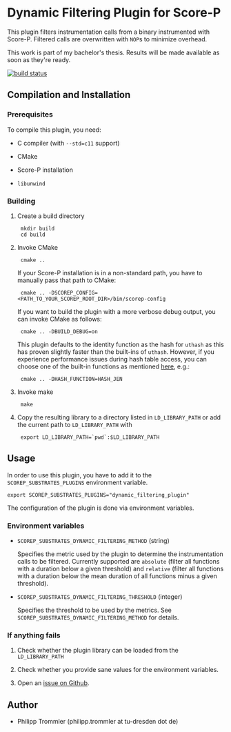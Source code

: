 # Dynamic Filtering Plugin for Score-P

This plugin filters instrumentation calls from a binary instrumented with Score-P. Filtered calls
are overwritten with `NOP`s to minimize overhead.

This work is part of my bachelor's thesis. Results will be made available as soon as they're ready.

[![build status](https://api.travis-ci.org/Ferruck/scorep_substrates_dynamic_filtering.svg)](https://travis-ci.org/Ferruck/scorep_substrates_dynamic_filtering)

## Compilation and Installation

### Prerequisites

To compile this plugin, you need:

* C compiler (with `--std=c11` support)

* CMake

* Score-P installation

* `libunwind`

### Building

1. Create a build directory

        mkdir build
        cd build

2. Invoke CMake

        cmake ..

    If your Score-P installation is in a non-standard path, you have to manually pass that path to
    CMake:

        cmake .. -DSCOREP_CONFIG=<PATH_TO_YOUR_SCOREP_ROOT_DIR>/bin/scorep-config

    If you want to build the plugin with a more verbose debug output, you can invoke CMake as
    follows:

        cmake .. -DBUILD_DEBUG=on

    This plugin defaults to the identity function as the hash for `uthash` as this has proven
    slightly faster than the built-ins of `uthash`. However, if you experience performance issues
    during hash table access, you can choose one of the built-in functions as mentioned
    [here](http://troydhanson.github.io/uthash/userguide.html#hash_functions), e.g.:

        cmake .. -DHASH_FUNCTION=HASH_JEN

3. Invoke make

        make

4. Copy the resulting library to a directory listed in `LD_LIBRARY_PATH` or add the current path to
    `LD_LIBRARY_PATH` with

        export LD_LIBRARY_PATH=`pwd`:$LD_LIBRARY_PATH

## Usage

In order to use this plugin, you have to add it to the `SCOREP_SUBSTRATES_PLUGINS` environment
variable.

    export SCOREP_SUBSTRATES_PLUGINS="dynamic_filtering_plugin"

The configuration of the plugin is done via environment variables.

### Environment variables

* `SCOREP_SUBSTRATES_DYNAMIC_FILTERING_METHOD` (string)

    Specifies the metric used by the plugin to determine the instrumentation calls to be filtered.
    Currently supported are `absolute` (filter all functions with a duration below a given
    threshold) and `relative` (filter all functions with a duration below the mean duration of all
    functions minus a given threshold).

* `SCOREP_SUBSTRATES_DYNAMIC_FILTERING_THRESHOLD` (integer)

    Specifies the threshold to be used by the metrics. See
    `SCOREP_SUBSTRATES_DYNAMIC_FILTERING_METHOD` for details.

### If anything fails

1. Check whether the plugin library can be loaded from the `LD_LIBRARY_PATH`

2. Check whether you provide sane values for the environment variables.

3. Open an [issue on Github](https://github.com/Ferruck/scorep_substrates_dynamic_filtering/issues).

## Author

* Philipp Trommler (philipp.trommler at tu-dresden dot de)

